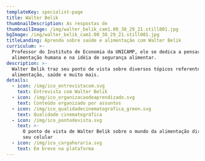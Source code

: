 ```yaml
---
templateKey: specialist-page
title: Walter Belik
thumbnailDescription: As respostas de
thumbnailImage: /img/walter_belik_cam1.00_38_29_21.still001.jpg
bgImage: /img/walter_belik_cam1.00_38_29_21.still001.jpg
titleLanding: Aprenda sobre saúde e alimentação com Walter Belik
curriculum: >-
  Professor do Instituto de Economia da UNICAMP, ele se dedica a pensar na
  alimentação humana e na idéia de segurança alimentar.
description: >-
  Walter Belik traz seu ponto de vista sobre diversos tópicos referentes à
  alimentação, saúde e muito mais.
details:
  - icon: /img/ico_entrevistacom.svg
    text: Entrevista com Walter Belik
  - icon: /img/ico_organizacaodeaprendizado.svg
    text: Conteúdo organizado por assuntos
  - icon: /img/ico_qualidadecinematografica_green.svg
    text: Qualidade cinematográfica
  - icon: /img/ico_pontodevista.svg
    text: >-
      O ponto de vista de Walter Belik sobre o mundo da alimentação direto no
      seu celular
  - icon: /img/ico_cargahoraria.svg
    text: Em breve na plataforma
---
```



